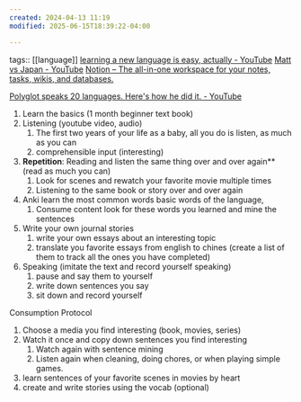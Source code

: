 ```yaml
---
created: 2024-04-13 11:19
modified: 2025-06-15T18:39:22-04:00

---
```

tags::  [[language]]
[learning a new language is easy, actually - YouTube](https://www.youtube.com/watch?v=E6588DlZW-c)
[Matt vs Japan - YouTube](https://www.youtube.com/@mattvsjapan/videos)
[Notion – The all-in-one workspace for your notes, tasks, wikis, and databases.](https://zenith-raincoat-5cf.notion.site/Mandarin-Guide-82734307494a429c9ccf0b98e1d8a80c)

[Polyglot speaks 20 languages. Here's how he did it. - YouTube](https://www.youtube.com/watch?v=TKg23ZFURX0)

1. Learn the basics (1 month beginner text book)
2. Listening (youtube video, audio)
	1. The first two years of your life as a baby, all you do is listen, as much as you can
	2. comprehensible input (interesting)
3. **Repetition**: Reading and listen the same thing over and over again** (read as much you can)
	1. Look for scenes and rewatch your favorite movie multiple times
	2. Listening to the same book or story over and over again
4. Anki learn the most common words basic words of the language,
	1. Consume content look for these words you learned and mine the sentences
5. Write your own journal stories
	1. write your own essays about an interesting topic
	2. translate you favorite essays from english to chines (create a list of them to track all the ones you have completed)
6. Speaking (imitate the text and record yourself speaking)
	1. pause and say them to yourself
	2. write down sentences you say
	3. sit down and record yourself



Consumption Protocol
1. Choose a media you find interesting (book, movies, series)
2. Watch it once and copy down sentences you find interesting
	1. Watch again with sentence mining
	2. Listen again when cleaning, doing chores, or when playing simple games.
3. learn sentences of your favorite scenes in movies by heart
4. create and write stories using the vocab (optional)
